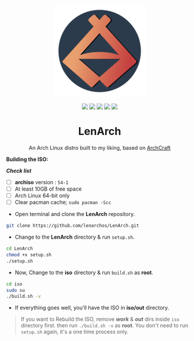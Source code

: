 <p align="center">
<img src="img/logo-full.png" height="250" width="250" alt="Archcraft">
</p>

<p align="center">
  <img src="https://img.shields.io/badge/Maintained%3F-Yes-green?style=flat-square">
  <img src="https://img.shields.io/github/license/lenarchos/lenarch?style=flat-square">
  <img src="https://img.shields.io/github/stars/lenarchos/lenarch?style=flat-square">
  <img src="https://img.shields.io/github/forks/lenarchos/lenarch?color=teal&style=flat-square">
  <img src="https://img.shields.io/github/issues/lenarchos/lenarch?color=violet&style=flat-square">
</p>

<h1 align="center">LenArch</h1>
<p align="center">
An Arch Linux distro built to my liking, based on <a href="https://github.com/archcraft-os/archcraft">ArchCraft</a>
</p>

**Building the ISO:**

**_Check list_**

- [ ] **archiso** version : `54-1`
- [ ] At least 10GB of free space
- [ ] Arch Linux 64-bit only
- [ ] Clear pacman cache; `sudo pacman -Scc`

* Open terminal and clone the **LenArch** repository.

```bash
git clone https://github.com/lenarchos/LenArch.git
```

- Change to the **LenArch** directory & run `setup.sh`.

```bash
cd LenArch
chmod +x setup.sh
./setup.sh
```

- Now, Change to the **iso** directory & run `build.sh` as **root**.

```bash
cd iso
sudo su
./build.sh -v
```

- If everything goes well, you'll have the ISO in **iso/out** directory. <br />

> If you want to Rebuild the ISO, remove **_work_** & **_out_** dirs inside `iso` directory first. then run `./build.sh -v` as **root**. You don't need to run `setup.sh` again, it's a one time process only.
